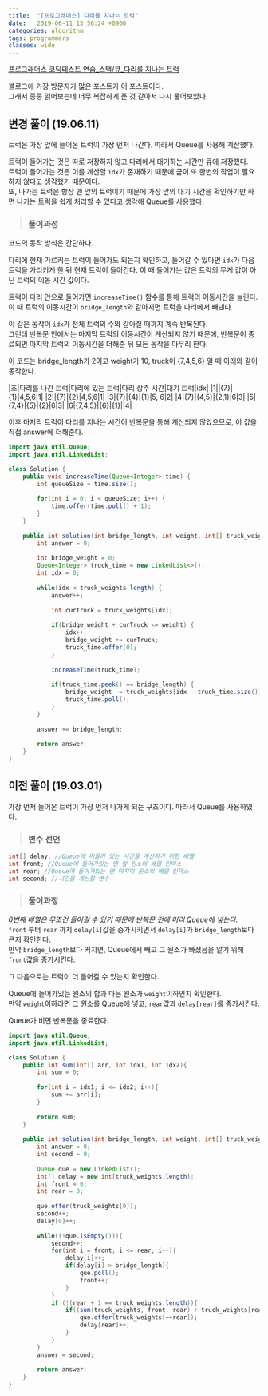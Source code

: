 ```yaml
---
title:  "[프로그래머스] 다리를 지나는 트럭"
date:   2019-06-11 13:56:24 +0900
categories: algorithm
tags: programmers
classes: wide
---
```


[프로그래머스 코딩테스트 연습_스택/큐_다리를 지나는 트럭](https://programmers.co.kr/learn/courses/30/lessons/42583?language=java)

블로그에 가장 방문자가 많은 포스트가 이 포스트이다.  
그래서 종종 읽어보는데 너무 복잡하게 푼 것 같아서 다시 풀어보았다.  
  
## 변경 풀이 (19.06.11)
  
트럭은 가장 앞에 들어온 트럭이 가장 먼저 나간다. 따라서 Queue를 사용해 계산했다.  
  
트럭이 들어가는 것은 따로 저장하지 않고 다리에서 대기하는 시간만 큐에 저장했다.  
트럭이 들어가는 것은 이를 계산할 `idx`가 존재하기 때문에 굳이 또 한번의 작업이 필요하지 않다고 생각했기 때문이다.  
또, 나가는 트럭은 항상 맨 앞의 트럭이기 때문에 가장 앞의 대기 시간을 확인하기만 하면 나가는 트럭을 쉽게 처리할 수 있다고 생각해 Queue를 사용했다.  

> ### 풀이과정
  
코드의 동작 방식은 간단하다.  
  
다리에 현재 가르키는 트럭이 들어가도 되는지 확인하고, 들어갈 수 있다면 `idx`가 다음 트럭을 가리키게 한 뒤 현재 트럭이 들어간다. 이 때 들어가는 값은 트럭의 무게 값이 아닌 트럭의 이동 시간 값이다.   
  
트럭이 다리 안으로 들어가면 `increaseTime()` 함수를 통해 트럭의 이동시간을 늘린다. 이 때 트럭의 이동시간이 `bridge_length`와 같아지면 트럭을 다리에서 빼낸다.  
  
이 같은 동작이 `idx`가 전체 트럭의 수와 같아질 때까지 계속 반복된다.  
그런데 반복문 안에서는 마지막 트럭의 이동시간이 계산되지 않기 때문에, 반복문이 종료되면 마지막 트럭의 이동시간을 더해준 뒤 모든 동작을 마무리 한다.  

이 코드는 bridge_length가 2이고 weight가 10, truck이 {7,4,5,6} 일 때 아래와 같이 동작한다.  
  
|초|다리를 나간 트럭|다리에 있는 트럭|다리 상주 시간|대기 트럭|idx|
|1||{7}|{1}|4,5,6|1|
|2||{7}|{2}|4,5,6|1|
|3|{7}|{4}|{1}|5, 6|2|
|4|{7}|{4,5}|{2,1}|6|3|
|5|{7,4}|{5}|{2}|6|3|
|6|{7,4,5}|{6}|{1}||4|

이후 마지막 트럭이 다리를 지나는 시간이 반복문을 통해 계산되지 않았으므로, 이 값을 직접 answer에 더해준다.  

```java
import java.util.Queue;
import java.util.LinkedList;

class Solution {
    public void increaseTime(Queue<Integer> time) {
        int queueSize = time.size();
        
        for(int i = 0; i < queueSize; i++) {
            time.offer(time.poll() + 1);
        }
    }
    
    public int solution(int bridge_length, int weight, int[] truck_weights) {
        int answer = 0;
         
        int bridge_weight = 0;
        Queue<Integer> truck_time = new LinkedList<>();
        int idx = 0;
         
        while(idx < truck_weights.length) {
            answer++;
             
            int curTruck = truck_weights[idx];
             
            if(bridge_weight + curTruck <= weight) {
                idx++;
                bridge_weight += curTruck;
                truck_time.offer(0);
            }
             
            increaseTime(truck_time);
             
            if(truck_time.peek() == bridge_length) {
                bridge_weight -= truck_weights[idx - truck_time.size()];
                truck_time.poll();
            }
        }
         
        answer += bridge_length;
         
        return answer;
    }
}
```

## 이전 풀이 (19.03.01)

가장 먼저 들어온 트럭이 가장 먼저 나가게 되는 구조이다. 따라서 Queue를 사용하였다.  

> ### 변수 선언

```java
int[] delay; //Queue에 머물러 있는 시간을 계산하기 위한 배열
int front; //Queue에 들어가있는 맨 앞 원소의 배열 인덱스
int rear; //Queue에 들어가있는 맨 마지막 원소의 배열 인덱스
int second; //시간을 계산할 변수
```

> ### 풀이과정

_0번째 배열은 무조건 들어갈 수 있기 때문에 반복문 전에 미리 Queue에 넣는다._  
`front` 부터 `rear` 까지 `delay[i]`값을 증가시키면서 `delay[i]`가 `bridge_length`보다 큰지 확인한다.  
만약 `bridge_length`보다 커지면, Queue에서 빼고 그 원소가 빠졌음을 알기 위해 `front`값을 증가시킨다.  
  
그 다음으로는 트럭이 더 들어갈 수 있는지 확인한다.  
  
Queue에 들어가있는 원소의 합과 다음 원소가 `weight`이하인지 확인한다.  
만약 `weight`이하라면 그 원소를 Queue에 넣고, `rear`값과 `delay[rear]`를 증가시킨다.
  
Queue가 비면 반복문을 종료한다.
  
```java
import java.util.Queue;
import java.util.LinkedList;

class Solution {
    public int sum(int[] arr, int idx1, int idx2){
        int sum = 0;
        
        for(int i = idx1; i <= idx2; i++){
            sum += arr[i];    
        }
        
        return sum;
    }
    
    public int solution(int bridge_length, int weight, int[] truck_weights) {
        int answer = 0;
        int second = 0;
        
        Queue que = new LinkedList();
        int[] delay = new int[truck_weights.length];
        int front = 0;
        int rear = 0;
        
        que.offer(truck_weights[0]);
        second++;
        delay[0]++;
        
        while((!que.isEmpty())){
            second++;
            for(int i = front; i <= rear; i++){
                delay[i]++;
                if(delay[i] > bridge_length){
                    que.poll();
                    front++;
                }
            }
            if (!(rear + 1 == truck_weights.length)){
                if((sum(truck_weights, front, rear) + truck_weights[rear + 1]) <= weight){
                    que.offer(truck_weights[++rear]);
                    delay[rear]++;
                }
            }
        }
        answer = second;
        
        return answer;
    }
}
```